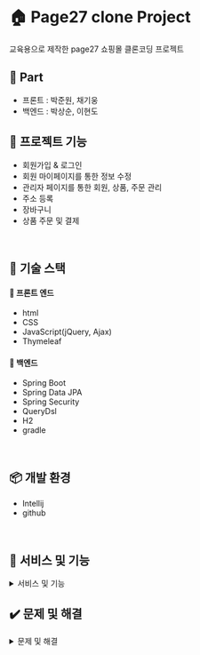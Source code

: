 # 🏠 Page27 clone Project
 교육용으로 제작한 page27 쇼핑몰 클론코딩 프로젝트<br>
 

## 👋 Part 

- 프론트 : 박준원, 채기웅
- 백엔드 : 박상순, 이현도

## 📁 프로젝트 기능

- 회원가입 & 로그인
- 회원 마이페이지를 통한 정보 수정
- 관리자 페이지를 통한 회원, 상품, 주문 관리
- 주소 등록
- 장바구니
- 상품 주문 및 결제

<br/>

## 📕 기술 스택

#### 📙  프론트 엔드

- html
- CSS
- JavaScript(jQuery, Ajax)
- Thymeleaf



#### 📙 백엔드

- Spring Boot
- Spring Data JPA
- Spring Security
- QueryDsl
- H2
- gradle

<br/>


## 📦 개발 환경


- Intellij
- github


<br/>


## 📸 서비스 및 기능

<details markdown="1">
<summary>서비스 및 기능</summary>


### 메인 화면
- 주요 상품들로 carousel 구성하여 일정 시간마다 움직이도록 구현
- 상품 사진 클릭 시 해당 상품의 상세 페이지로 이동<br>
<img src="src/main/resources/static/image/etc/main.PNG" width=500><br><br>

### 회원가입 / 로그인
🔍 회원가입
<br>
<img src="src/main/resources/static/image/etc/signup.PNG" width=500><br>

- Ajax를 사용한 ID 중복확인 기능<br>
<img src="src/main/resources/static/image/etc/ajax.PNG" width=300><br>
<img src="src/main/resources/static/image/etc/check_id.PNG" width=500><br>

🔍 로그인
- Spring Security 적용<br>
<img src="src/main/resources/static/image/etc/login.PNG" width=400><br><br>

### 관리자 페이지
- ID를 "admin"으로 로그인 시 관리자로 넘어가도록 설정
<img src="src/main/resources/static/image/etc/admin_login.PNG" width=500><br>

- "admin"이 아닌 다른 ID로 로그인 후 관리자 페이지 접근 시 접근 제한
<img src="src/main/resources/static/image/etc/permission_denied.PNG" width=500><br>

🔍 관리자 메인화면
- 누적 방문자 수 및 상품, 주문, 회원 현황 요약 출력
<img src="src/main/resources/static/image/etc/admin_main1.PNG" width=400>
<img src="src/main/resources/static/image/etc/admin_main2.PNG" width=400><br><br>

### 관리자 상품 관리
🔍 상품 등록
- Querydsl을 통한 상품 정보 저장
- commons-io 라이브러리를 이용한 이미지 파일 업로드
<img src="src/main/resources/static/image/etc/admin_additem.PNG" width=500><br>

🔍 상품 목록
- Querydsl을 통한 동적 검색 기능<br>
<img src="src/main/resources/static/image/etc/admin_itemlist.PNG" width=500><br>

- 상품 상태 변경(판매, 품절) 및 삭제<br>
<img src="src/main/resources/static/image/etc/admin_change_itemstatus.PNG" width=500><br><br>

### 관리자 주문 관리
- Querydsl을 통한 동적 검색 기능<br>
<img src="src/main/resources/static/image/etc/admin_order.PNG" width=500><br><br>

- ### 관리자 페이지
<img src="src/main/resources/static/image/etc/adminpage.PNG" width=500>

- ### 자동 완성 기능 
<img src="src/main/resources/static/image/etc/autosearch.PNG" width=500>

- ### 장바구니
<img src="src/main/resources/static/image/etc/putbasket.PNG" width=500>
<img src="src/main/resources/static/image/etc/basketpage.PNG" width=500>

- ### 주문 기능
<img src="src/main/resources/static/image/etc/order1.PNG" width=500>
<img src="src/main/resources/static/image/etc/order2.PNG" width=500>


</details>

## ✔️ 문제 및 해결

<details markdown="1">
<summary>문제 및 해결</summary>

- ### 문제 : 웹 크롤링 코드가 한번씩 돌리도록 구성이 되어있어서 너무 많은 시간이 소요됨
- ### 해결 : for문과 switch-case문을 사용하여 각 카테고리별로 한번에 처리되도록 구성

<img src="src/main/resources/static/image/etc/webcrawling_for.PNG" width=500>
<br><br>

- ### 문제 : 크롤링 시 SQL문에서 에러가 발생함

<img src="src/main/resources/static/image/etc/error.PNG" width=500>
<br>

- ### 원인 : 크롤링해오는 값이 없을 경우 값이 null로 들어가지 않고 뒤에 텍스트까지 같이 크롤링을 해서 저장범위를 넘어감
- ### 해결 : 변수의 값을 null로 초기화하고 if문으로 값이 있는 경우에만 크롤링하도록 처리

<img src="src/main/resources/static/image/etc/solution.PNG" width=500>

</details>